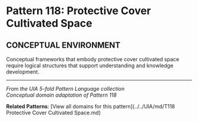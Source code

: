 # Pattern 118: Protective Cover Cultivated Space

## CONCEPTUAL ENVIRONMENT

Conceptual frameworks that embody protective cover cultivated space require logical structures that support understanding and knowledge development.

---

*From the UIA 5-fold Pattern Language collection*  
*Conceptual domain adaptation of Pattern 118*

**Related Patterns**: [View all domains for this pattern](../../UIA/md/T118 Protective Cover Cultivated Space.md)
